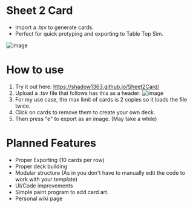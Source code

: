  # Sheet 2 Card
 - Import a .tsv to generate cards. 
 - Perfect for quick protyping and exporting to Table Top Sim.

 ![image](https://github.com/Shadow1363/Sheet2Card/assets/112425274/6be3b358-7cac-4cf1-8371-935f1f2be49c)
 
# How to use
1. Try it out here: https://shadow1363.github.io/Sheet2Card/
2. Upload a .tsv file that follows has this as a header:
![image](https://github.com/Shadow1363/Sheet2Card/assets/112425274/2464f1c8-e9fa-4a46-8d50-b2d0cab583ab)
3. For my use case, the max limit of cards is 2 copies so it loads the file twice.
4. Click on cards to remove them to create your own deck.
5. Then press "e" to export as an image. (May take a while)

# Planned Features
- Proper Exporting (10 cards per row)
- Proper deck building
- Modular structure (As in you don't have to manually edit the code to work with your template)
- UI/Code improvements
- Simple paint program to add card art.
- Personal wiki page
